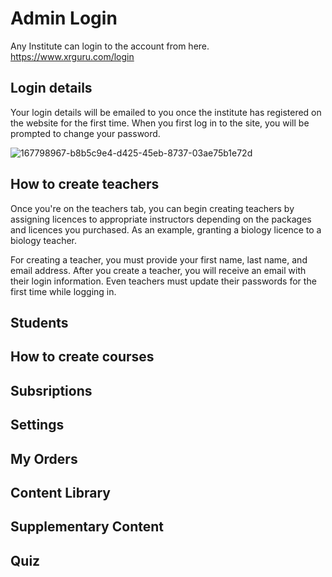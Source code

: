 # Admin Login
Any Institute can login to the account from here. https://www.xrguru.com/login 

## Login details
Your login details will be emailed to you once the institute has registered on the website for the first time.
When you first log in to the site, you will be prompted to change your password.


![167798967-b8b5c9e4-d425-45eb-8737-03ae75b1e72d](https://user-images.githubusercontent.com/105265661/167840431-5bc78d52-2b74-44ef-b792-ae1232930b8d.png)


## How to create teachers
 
Once you're on the teachers tab, you can begin creating teachers by assigning licences to appropriate instructors depending on the packages and licences you purchased.
As an example, granting a biology licence to a biology teacher.

For creating a teacher, you must provide your first name, last name, and email address. After you create a teacher, you will receive an email with their login information. Even teachers must update their passwords for the first time while logging in.


## Students
## How to create courses
## Subsriptions
## Settings
## My Orders
## Content Library
## Supplementary Content
## Quiz


